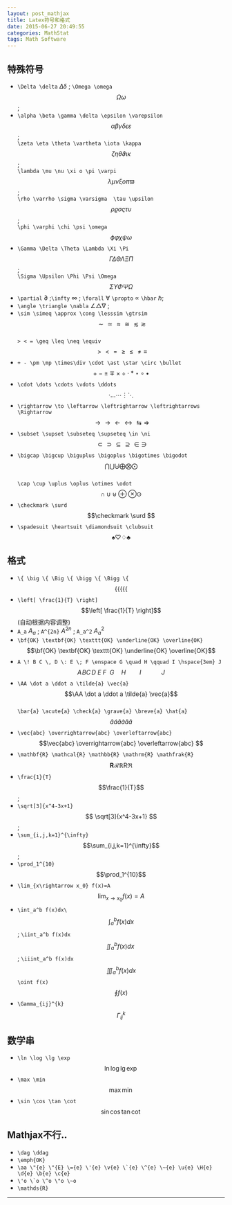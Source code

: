 ```yaml
---
layout: post_mathjax
title: Latex符号和格式
date: 2015-06-27 20:49:55
categories: MathStat
tags: Math Software
---
```


## 特殊符号

- `\Delta \delta` $\Delta \delta$ ; `\Omega \omega` $$\Omega \omega$$;
- `\alpha \beta \gamma \delta \epsilon \varepsilon `$$\alpha \beta \gamma \delta \epsilon \varepsilon$$ ;  
`\zeta \eta \theta \vartheta \iota \kappa` $$\zeta \eta \theta \vartheta \iota \kappa$$ ;  
`\lambda \mu \nu \xi o \pi \varpi` $$\lambda \mu \nu \xi o \pi \varpi$$ ;  
`\rho \varrho \sigma \varsigma  \tau \upsilon` $$\rho \varrho \sigma \varsigma  \tau \upsilon$$ ;  
`\phi \varphi \chi \psi \omega` $$\phi \varphi \chi \psi \omega$$
- `\Gamma \Delta \Theta \Lambda \Xi \Pi` $$\Gamma \Delta \Theta \Lambda \Xi \Pi$$ ;  
`\Sigma \Upsilon \Phi \Psi \Omega` $$\Sigma \Upsilon \Phi \Psi \Omega$$
- `\partial` $\partial$ ;`\infty` $\infty$ ; `\forall` $\forall$ `\propto` $\propto$ `\hbar` $\hbar$; 
-  `\angle \triangle \nabla` $\angle \triangle \nabla$ ;
- `\sim \simeq \approx \cong \lesssim \gtrsim` $$\sim \simeq \approx \cong \lesssim \gtrsim $$  
`> < = \geq \leq \neq \equiv` $$> < = \geq \leq \neq \equiv $$
- `+ - \pm \mp \times\div \cdot \ast \star \circ \bullet` $$ + - \pm \mp \times \div \cdot \ast \star \circ \bullet$$
- `\cdot \dots \cdots \vdots \ddots` $$\cdot \dots \cdots \vdots \ddots$$
- `\rightarrow \to \leftarrow \leftrightarrow \leftrightarrows \Rightarrow` $$\rightarrow \to \leftarrow \leftrightarrow \leftrightarrows \Rightarrow$$
- `\subset \supset \subseteq \supseteq \in \ni` $$\subset \supset \subseteq \supseteq \in \ni$$
- `\bigcap \bigcup \biguplus \bigoplus \bigotimes \bigodot` $$\bigcap \bigcup \biguplus \bigoplus \bigotimes \bigodot$$  
`\cap \cup \uplus \oplus \otimes \odot` $$\cap \cup \uplus \oplus \otimes \odot$$
- `\checkmark \surd` $$\checkmark \surd $$
- `\spadesuit \heartsuit \diamondsuit \clubsuit` $$ \spadesuit \heartsuit \diamondsuit \clubsuit $$

## 格式

- `\{ \big \{ \Big \{ \bigg \{ \Bigg \{` $$ \{ \big \{ \Big \{ \bigg \{ \Bigg \{ $$
- `\left[ \frac{1}{T} \right]` $$\left[ \frac{1}{T} \right]$$ (自动根据内容调整)
- `A_a` $A_a$ ; `A^{2n}` $A^{2n}$ ; `A_a^2` $A_a^2$
- `\bf{OK} \textbf{OK} \texttt{OK} \underline{OK} \overline{OK}` $$\bf{OK} \textbf{OK} \texttt{OK} \underline{OK} \overline{OK}$$
- `A \! B C \, D \: E \; F \enspace G \quad H \qquad I \hspace{3em} J` $$A \! B C \, D \: E \; F \enspace G \quad H \qquad I \hspace{3em} J $$ 
- `` \AA \dot a \ddot a \tilde{a} \vec{a} `` $$\AA \dot a \ddot a \tilde{a} \vec{a}$$    
``\bar{a} \acute{a} \check{a} \grave{a} \breve{a} \hat{a}`` $$\bar{a} \acute{a} \check{a} \grave{a} \breve{a} \hat{a}$$ 
- `\vec{abc} \overrightarrow{abc} \overleftarrow{abc} ` $$\vec{abc} \overrightarrow{abc} \overleftarrow{abc} $$
- `\mathbf{R} \mathcal{R} \mathbb{R} \mathrm{R} \mathfrak{R}` $$\mathbf{R} \mathcal{R} \mathbb{R} \mathrm{R} \mathfrak{R}$$
- `\frac{1}{T}` $$\frac{1}{T}$$ ;  
- `\sqrt[3]{x^4-3x+1}` $$ \sqrt[3]{x^4-3x+1} $$ ; 
- `\sum_{i,j,k=1}^{\infty}` $$\sum_{i,j,k=1}^{\infty}$$ ; 
- `\prod_1^{10}` $$\prod_1^{10}$$
- `\lim_{x\rightarrow x_0} f(x)=A` $$\lim_{x\rightarrow x_0} f(x)=A$$  
- `\int_a^b f(x)dx\` $$\int_a^b f(x)dx$$ ; `\iint_a^b f(x)dx` $$\iint_a^b f(x)dx\ $$ ; `\iiint_a^b f(x)dx` $$\iiint_a^b f(x)dx$$ `\oint f(x)` $$\oint f(x)$$
- `\Gamma_{ij}^{k}` $$\Gamma_{ij}^{k}$$


## 数学串

- `\ln \log \lg \exp` $$\ln \log \lg \exp$$
- `\max \min` $$\max \min$$
- `\sin \cos \tan \cot ` $$\sin \cos \tan \cot$$

## Mathjax不行..
- `\dag \ddag`
- ` \emph{OK} `
- ``\aa \"{e} \"{E} \={e} \'{e} \v{e} \`{e} \^{e} \~{e} \u{e} \H{e} \d{e} \b{e} \c{e}``
- `` \'o \`o \^o \"o \~o ``
- `\mathds{R} `

---

